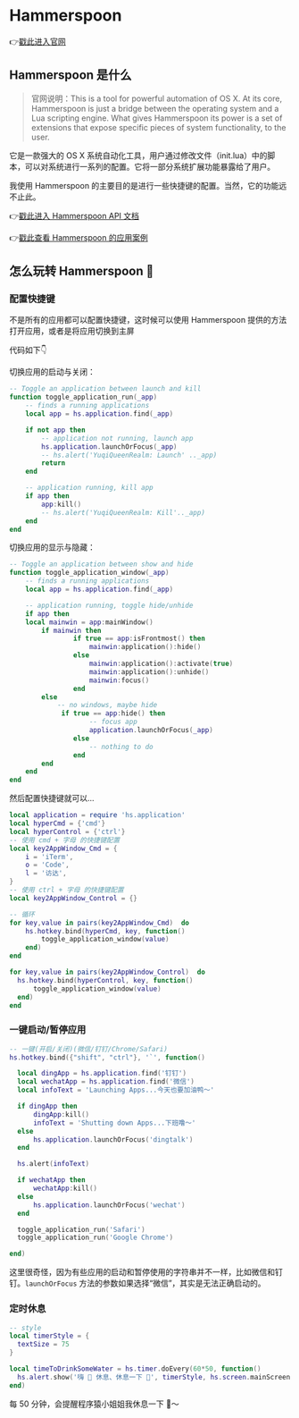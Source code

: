 # Hammerspoon

👉[戳此进入官网](http://www.hammerspoon.org)

## Hammerspoon 是什么

> 官网说明：This is a tool for powerful automation of OS X. At its core, Hammerspoon is just a bridge between the operating system and a Lua scripting engine. What gives Hammerspoon its power is a set of extensions that expose specific pieces of system functionality, to the user.

它是一款强大的 OS X 系统自动化工具，用户通过修改文件（init.lua）中的脚本，可以对系统进行一系列的配置。它将一部分系统扩展功能暴露给了用户。

我使用 Hammerspoon 的主要目的是进行一些快捷键的配置。当然，它的功能远不止此。

👉[戳此进入 Hammerspoon API 文档](http://www.hammerspoon.org/docs/index.html)

👉[戳此查看 Hammerspoon 的应用案例](https://www.hammerspoon.org/Spoons/)

## 怎么玩转 Hammerspoon 🤔

### 配置快捷键

不是所有的应用都可以配置快捷键，这时候可以使用 Hammerspoon 提供的方法打开应用，或者是将应用切换到主屏

代码如下👇

切换应用的启动与关闭：

```lua
-- Toggle an application between launch and kill
function toggle_application_run(_app)
    -- finds a running applications
    local app = hs.application.find(_app)

    if not app then
        -- application not running, launch app
        hs.application.launchOrFocus(_app)
  	    -- hs.alert('YuqiQueenRealm: Launch' .._app)
        return
    end

    -- application running, kill app
    if app then
        app:kill()
        -- hs.alert('YuqiQueenRealm: Kill'.._app)
    end
end
```

切换应用的显示与隐藏：

```lua
-- Toggle an application between show and hide
function toggle_application_window(_app)
    -- finds a running applications
    local app = hs.application.find(_app)

    -- application running, toggle hide/unhide
    if app then
	local mainwin = app:mainWindow()
        if mainwin then
        		if true == app:isFrontmost() then
            		mainwin:application():hide()
        		else
            		mainwin:application():activate(true)
            		mainwin:application():unhide()
            		mainwin:focus()
        		end
    	else
	        -- no windows, maybe hide
       		 if true == app:hide() then
            		-- focus app
            		application.launchOrFocus(_app)
        		else
            		-- nothing to do
        		end
    	end
    end
end
```

然后配置快捷键就可以...

```lua
local application = require 'hs.application'
local hyperCmd = {'cmd'}
local hyperControl = {'ctrl'}
-- 使用 cmd + 字母 的快捷键配置
local key2AppWindow_Cmd = {
    i = 'iTerm',
    o = 'Code',
    l = '访达',
}
-- 使用 ctrl + 字母 的快捷键配置
local key2AppWindow_Control = {}

-- 循环
for key,value in pairs(key2AppWindow_Cmd)  do
    hs.hotkey.bind(hyperCmd, key, function()
        toggle_application_window(value)
    end)
end

for key,value in pairs(key2AppWindow_Control)  do
  hs.hotkey.bind(hyperControl, key, function()
      toggle_application_window(value)
  end)
end
```

### 一键启动/暂停应用

```lua
-- 一键(开启/关闭)(微信/钉钉/Chrome/Safari)
hs.hotkey.bind({"shift", "ctrl"}, '`', function()

  local dingApp = hs.application.find('钉钉')
  local wechatApp = hs.application.find('微信')
  local infoText = 'Launching Apps...今天也要加油鸭～'

  if dingApp then
      dingApp:kill()
      infoText = 'Shutting down Apps...下班噜～'
  else
      hs.application.launchOrFocus('dingtalk')
  end

  hs.alert(infoText)

  if wechatApp then
      wechatApp:kill()
  else
      hs.application.launchOrFocus('wechat')
  end

  toggle_application_run('Safari')
  toggle_application_run('Google Chrome')

end)
```

这里很奇怪，因为有些应用的启动和暂停使用的字符串并不一样，比如微信和钉钉。`launchOrFocus` 方法的参数如果选择“微信”，其实是无法正确启动的。

### 定时休息

```lua
-- style
local timerStyle = {
  textSize = 75
}

local timeToDrinkSomeWater = hs.timer.doEvery(60*50, function()
  hs.alert.show('嗨 🌸 休息、休息一下 🎉', timerStyle, hs.screen.mainScreen(), 10)
end)
```

每 50 分钟，会提醒程序猿小姐姐我休息一下 🙋～
